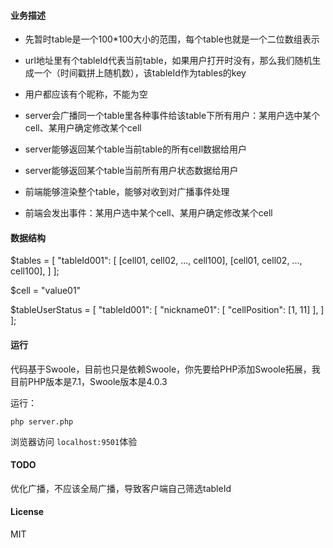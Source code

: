 

#### 业务描述

- 先暂时table是一个100*100大小的范围，每个table也就是一个二位数组表示

- url地址里有个tableId代表当前table，如果用户打开时没有，那么我们随机生成一个（时间戳拼上随机数），该tableId作为tables的key

- 用户都应该有个昵称，不能为空

- server会广播同一个table里各种事件给该table下所有用户：某用户选中某个cell、某用户确定修改某个cell

- server能够返回某个table当前table的所有cell数据给用户

- server能够返回某个table当前所有用户状态数据给用户

- 前端能够渲染整个table，能够对收到对广播事件处理

- 前端会发出事件：某用户选中某个cell、某用户确定修改某个cell



#### 数据结构

$tables = [
    "tableId001": [
        [cell01, cell02, ..., cell100],
        [cell01, cell02, ..., cell100],
    ]
];

$cell = "value01"

$tableUserStatus = [
    "tableId001": [
        "nickname01": [
            "cellPosition": [1, 11]
        ],
    ]
];


#### 运行

代码基于Swoole，目前也只是依赖Swoole，你先要给PHP添加Swoole拓展，我目前PHP版本是7.1，Swoole版本是4.0.3

运行：

```php server.php```


浏览器访问 `localhost:9501`体验

#### TODO

优化广播，不应该全局广播，导致客户端自己筛选tableId


#### License

MIT
